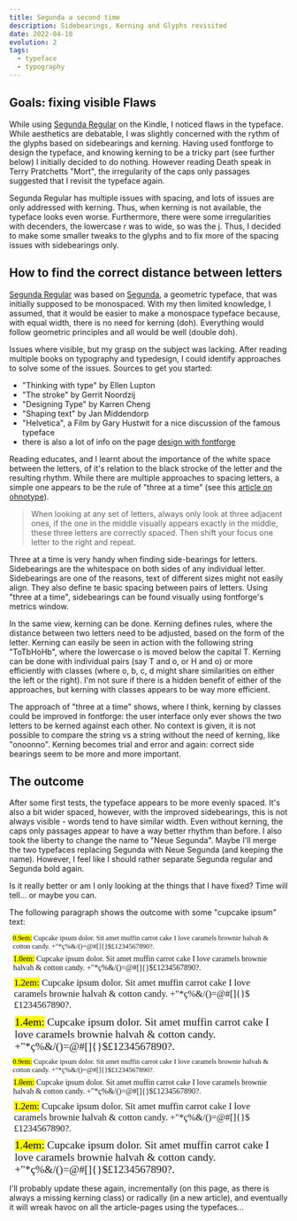 ```yaml
---
title: Segunda a second time
description: Sidebearings, Kerning and Glyphs revisited
date: 2022-04-10
evolution: 2
tags:
  - typeface
  - typography
---
```


## Goals: fixing visible Flaws

While using [Segunda Regular](/articles/20210327_Type_segunda_regular/) on the Kindle, I noticed flaws in the typeface. While aesthetics are debatable, I was slightly concerned with the rythm of the glyphs based on sidebearings and kerning. Having used fontforge to design the typeface, and knowing kerning to be a tricky part (see further below) I initially decided to do nothing. However reading Death speak in Terry Pratchetts "Mort", the irregularity of the caps only passages suggested that I revisit the typeface again. 

Segunda Regular has multiple issues with spacing, and lots of issues are only addressed with kerning. Thus, when kerning is not available, the typeface looks even worse. Furthermore, there were some irregularities with decenders, the lowercase r was to wide, so was the j. Thus, I decided to make some smaller tweaks to the glyphs and to fix more of the spacing issues with sidebearings only. 

## How to find the correct distance between letters

[Segunda Regular](/articles/20210327_Type_segunda_regular/) was based on [Segunda](/articles/20210327_Type_segunda/), a geometric typeface, that was initially supposed to be monospaced. With my then limited knowledge, I assumed, that it would be easier to make a monospace typeface because, with equal width, there is no need for kerning (doh). Everything would follow geometric principles and all would be well (double doh). 

Issues where visible, but my grasp on the subject was lacking. After reading multiple books on typography and typedesign, I could identify approaches to solve some of the issues. Sources to get you started: 
- "Thinking with type" by Ellen Lupton
- "The stroke" by Gerrit Noordzij
- "Designing Type" by Karren Cheng
- "Shaping text" by Jan Middendorp
- "Helvetica", a Film by Gary Hustwit for a nice discussion of the famous typeface
- there is also a lot of info on the page [design with fontforge](http://designwithfontforge.com) 

Reading educates, and I learnt about the importance of the white space between the letters, of it's relation to the black strocke of the letter and the resulting rhythm. While there are multiple approaches to spacing letters, a simple one appears to be the rule of "three at a time" (see this [article on ohnotype](https://ohnotype.co/blog/spacing)). 

> When looking at any set of letters, always only look at three adjacent ones, if the one in the middle visually appears exactly in the middle, these three letters are correctly spaced. Then shift your focus one letter to the right and repeat. 

Three at a time is very handy when finding side-bearings for letters. Sidebearings are the whitespace on both sides of any individual letter. Sidebearings are one of the reasons, text of different sizes might not easily align. They also define te basic spacing between pairs of letters. Using "three at a time", sidebearings can be found visually using fontforge's metrics window.

In the same view, kerning can be done. Kerning defines rules, where the distance between two letters need to be adjusted, based on the form of the letter. Kerning can easily be seen in action with the following string "ToTbHoHb", where the lowercase o is moved below the capital T. Kerning can be done with individual pairs (say T and o, or H and o) or more efficiently with classes (where o, b, c, d might share similarities on either the left or the right). I'm not sure if there is a hidden benefit of either of the approaches, but kerning with classes appears to be way more efficient.

The approach of "three at a time" shows, where I think, kerning by classes could be improved in fontforge: the user interface only ever shows the two letters to be kerned against each other. No context is given, it is not possible to compare the string vs a string without the need of kerning, like "onoonno". Kerning becomes trial and error and again: correct side bearings seem to be more and more important. 

## The outcome
After some first tests, the typeface appears to be more evenly spaced. It's also a bit wider spaced, however, with the improved sidebearings, this is not always visible - words tend to have similar width. Even without kerning, the caps only passages appear to have a way better rhythm than before. I also took the liberty to change the name to "Neue Segunda". Maybe I'll merge the two typefaces replacing Segunda with Neue Segunda (and keeping the name). However, I feel like I should rather separate Segunda regular and Segunda bold again. 

Is it really better or am I only looking at the things that I have fixed? Time will tell... or maybe you can. 

The following paragraph shows the outcome with some "cupcake ipsum" text: 

<style>
@font-face {
  font-family: 'neuesegunda';
  src: url('/fonts/article/neuesegunda-regular.woff2') format('woff2'),
       url('/fonts/article/neuesegunda-regular.woff') format('woff');
  font-weight: normal;
  font-style: normal;

}
</style>

<div class="text_sample">
<p style="font-family:'neuesegunda';font-weight:normal;font-size:0.9em; margin: 0.5em"> <mark>0.9em:</mark> Cupcake ipsum dolor. Sit amet muffin carrot cake I love caramels brownie halvah & cotton candy. +"*ç%&/()=@#[]{}$£1234567890?. </p>
<p style="font-family:'neuesegunda';font-weight:normal;font-size:1em; margin: 0.5em"> <mark>1.0em:</mark> Cupcake ipsum dolor. Sit amet muffin carrot cake I love caramels brownie halvah & cotton candy. +"*ç%&/()=@#[]{}$£1234567890?. </p>
<p style="font-family:'neuesegunda';font-weight:normal;font-size:1.2em; margin: 0.5em"> <mark>1.2em:</mark> Cupcake ipsum dolor. Sit amet muffin carrot cake I love caramels brownie halvah & cotton candy. +"*ç%&/()=@#[]{}$£1234567890?. </p>
<p style="font-family:'neuesegunda';font-weight:normal;font-size:1.4em; margin: 0.5em"> <mark>1.4em:</mark> Cupcake ipsum dolor. Sit amet muffin carrot cake I love caramels brownie halvah & cotton candy. +"*ç%&/()=@#[]{}$£1234567890?. </p>
</div>
<div class="text_sample_inverted">
<p style="font-family:'neuesegunda';font-weight:normal;font-size:0.9em; margin: 0.5em"> <mark>0.9em:</mark> Cupcake ipsum dolor. Sit amet muffin carrot cake I love caramels brownie halvah & cotton candy. +"*ç%&/()=@#[]{}$£1234567890?. </p>
<p style="font-family:'neuesegunda';font-weight:normal;font-size:1em; margin: 0.5em"> <mark>1.0em:</mark> Cupcake ipsum dolor. Sit amet muffin carrot cake I love caramels brownie halvah & cotton candy. +"*ç%&/()=@#[]{}$£1234567890?. </p>
<p style="font-family:'neuesegunda';font-weight:normal;font-size:1.2em; margin: 0.5em"> <mark>1.2em:</mark> Cupcake ipsum dolor. Sit amet muffin carrot cake I love caramels brownie halvah & cotton candy. +"*ç%&/()=@#[]{}$£1234567890?. </p>
<p style="font-family:'neuesegunda';font-weight:normal;font-size:1.4em; margin: 0.5em"> <mark>1.4em:</mark> Cupcake ipsum dolor. Sit amet muffin carrot cake I love caramels brownie halvah & cotton candy. +"*ç%&/()=@#[]{}$£1234567890?. </p>
</div>

I'll probably update these again, incrementally (on this page, as there is always a missing kerning class) or radically (in a new article), and eventually it will wreak havoc on all the article-pages using the typefaces...